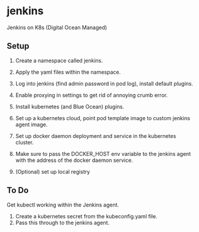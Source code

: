 # jenkins
Jenkins on K8s (Digital Ocean Managed) 

## Setup
1. Create a namespace called jenkins.
2. Apply the yaml files within the namespace.
3. Log into jenkins (find admin password in pod log), install default plugins.
4. Enable proxying in settings to get rid of annoying crumb error.
5. Install kubernetes (and Blue Ocean) plugins.
6. Set up a kubernetes cloud, point pod template image to custom jenkins agent image.
7. Set up docker daemon deployment and service in the kubernetes cluster.
8. Make sure to pass the DOCKER\_HOST env variable to the jenkins agent with the address of the docker daemon service.

9. (Optional) set up local registry

## To Do
Get kubectl working within the Jenkins agent. 
1. Create a kubernetes secret from the kubeconfig.yaml file.
2. Pass this through to the jenkins agent.
